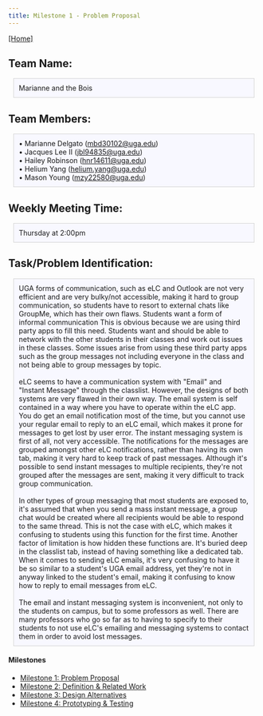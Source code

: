 ```yaml
---
title: Milestone 1 - Problem Proposal
---
```


[[Home]](/index.md)

## Team Name:

<div style="background: ghostwhite; 
            padding: 10px; 
            border: 1px solid lightgray; 
            margin: 10px;">
Marianne and the Bois
            </div>
            
## Team Members:

<div style="background: ghostwhite; 
            padding: 10px; 
            border: 1px solid lightgray; 
            margin: 10px;">
• Marianne Delgato (<a href="mailto:mbd30102@uga.edu" target="_parent">mbd30102@uga.edu</a>) <br>
• Jacques Lee II (<a href="mailto:jbl94835@uga.edu" target="_parent">jbl94835@uga.edu</a>) <br>
• Hailey Robinson (<a href="mailto:hnr14611@uga.edu" target="_parent">hnr14611@uga.edu</a>) <br>
• Helium Yang (<a href="mailto:helium.yang@uga.edu" target="_parent">helium.yang@uga.edu</a>) <br>
• Mason Young (<a href="mailto:mzy22580@uga.edu" target="_parent">mzy22580@uga.edu</a>)
            </div>

## Weekly Meeting Time:

<div style="background: ghostwhite; 
            padding: 10px; 
            border: 1px solid lightgray; 
            margin: 10px;">
Thursday at 2:00pm
            </div>

## Task/Problem Identification:

<div style="background: ghostwhite; 
            padding: 10px; 
            border: 1px solid lightgray; 
            margin: 10px;">
            UGA forms of communication, such as eLC and Outlook are not very efficient and are very bulky/not accessible, making it hard to group communication, so students have to resort to external chats like GroupMe, which has their own flaws. Students want a form of informal communication This is obvious because we are using third party apps to fill this need. Students want and should be able to network with the other students in their classes and work out issues in these classes. Some issues arise from using these third party apps such as the group messages not including everyone in the class and not being able to group messages by topic.
            <br>
            <br>
            eLC seems to have a communication system with "Email" and "Instant Message" through the classlist. However, the designs of both systems are very flawed in their own way. The email system is self contained in a way where you have to operate within the eLC app. You do get an email notification most of the time, but you cannot use your regular email to reply to an eLC email, which makes it prone for messages to get lost by user error. The instant messaging system is first of all, not very accessible. The notifications for the messages are grouped amongst other eLC notifications, rather than having its own tab, making it very hard to keep track of past messages. Although it's possible to send instant messages to multiple recipients, they're not grouped after the messages are sent, making it very difficult to track group communication.
            <br>
            <br>
            In other types of group messaging that most students are exposed to, it's assumed that when you send a mass instant message, a group chat would be created where all recipients would be able to respond to the same thread. This is not the case with eLC, which makes it confusing to students using this function for the first time. Another factor of limitation is how hidden these functions are. It's buried deep in the classlist tab, instead of having something like a dedicated tab. When it comes to sending eLC emails, it's very confusing to have it be so similar to a student's UGA email address, yet they're not in anyway linked to the student's email, making it confusing to know how to reply to email messages from eLC.
            <br>
            <br>
            The email and instant messaging system is inconvenient, not only to the students on campus, but to some professors as well. There are many professors who go so far as to having to specify to their students to not use eLC's emailing and messaging systems to contact them in order to avoid lost messages.
</div>

#### Milestones

- [Milestone 1: Problem Proposal](/milestone1.md)
- [Milestone 2: Definition & Related Work](/milestone2.md)
- [Milestone 3: Design Alternatives](/milestone3.md)
- [Milestone 4: Prototyping & Testing](/milestone4.md)

